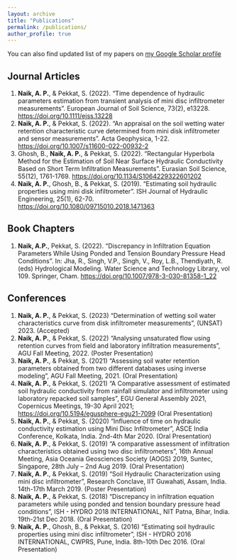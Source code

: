 ```yaml
---
layout: archive
title: "Publications"
permalink: /publications/
author_profile: true
---
```


You can also find updated list of my papers on [my Google Scholar profile](https://scholar.google.co.in/citations?user=ACfE5mwAAAAJ&hl=en)

## Journal Articles 
1.	**Naik, A. P.**, & Pekkat, S. (2022). “Time dependence of hydraulic parameters estimation from transient analysis of mini disc infiltrometer measurements”. European Journal of Soil Science, 73(2), e13228. https://doi.org/10.1111/ejss.13228
2.	**Naik, A. P.**, & Pekkat, S. (2022). “An appraisal on the soil wetting water retention characteristic curve determined from mini disk infiltrometer and sensor measurements”. Acta Geophysica, 1-22. https://doi.org/10.1007/s11600-022-00932-2
3.	Ghosh, B., **Naik, A. P.**, & Pekkat, S. (2022). “Rectangular Hyperbola Method for the Estimation of Soil Near Surface Hydraulic Conductivity Based on Short Term Infiltration Measurements”. Eurasian Soil Science, 55(12), 1761-1769. https://doi.org/10.1134/S1064229322601202
4.	**Naik, A. P.**, Ghosh, B., & Pekkat, S. (2019). “Estimating soil hydraulic properties using mini disk infiltrometer”. ISH Journal of Hydraulic Engineering, 25(1), 62-70.  https://doi.org/10.1080/09715010.2018.1471363

## Book Chapters
1.	**Naik, A.P.**, Pekkat, S. (2022). “Discrepancy in Infiltration Equation Parameters While Using Ponded and Tension Boundary Pressure Head Conditions”. In: Jha, R., Singh, V.P., Singh, V., Roy, L.B., Thendiyath, R. (eds) Hydrological Modeling. Water Science and Technology Library, vol 109. Springer, Cham. https://doi.org/10.1007/978-3-030-81358-1_22

## Conferences
1.	**Naik, A. P.**, & Pekkat, S. (2023) “Determination of wetting soil water characteristics curve from disk infiltrometer measurements”, (UNSAT) 2023. (Accepted)
2.	**Naik, A. P.**, & Pekkat, S. (2022) “Analysing unsaturated flow using retention curves from field and laboratory infiltration measurements”, AGU Fall Meeting, 2022. (Poster Presentation)
3.	**Naik, A. P.**, & Pekkat, S. (2021) “Assessing soil water retention parameters obtained from two different databases using inverse modeling”, AGU Fall Meeting, 2021. (Oral Presentation)
4.	**Naik, A. P.**, & Pekkat, S. (2021) “A Comparative assessment of estimated soil hydraulic conductivity from rainfall simulator and infiltrometer using laboratory repacked soil samples”, EGU General Assembly 2021, Copernicus Meetings, 19-30 April 2021; https://doi.org/10.5194/egusphere-egu21-7099 (Oral Presentation)
5.	**Naik, A. P.**, & Pekkat, S. (2020) “Influence of time on hydraulic conductivity estimation using Mini Disc Infiltrometer”, ASCE India Conference, Kolkata, India. 2nd-4th Mar 2020. (Oral Presentation)
6.	**Naik, A. P.**, & Pekkat, S. (2019) “A comparative assessment of infiltration characteristics obtained using two disc infiltrometers”, 16th Annual Meeting, Asia Oceania Geosciences Society (AOGS) 2019, Suntec, Singapore, 28th July – 2nd Aug 2019. (Oral Presentation)
7.  **Naik, A. P.**, & Pekkat, S. (2019) “Soil Hydraulic Characterization using mini disc infiltrometer”, Research Conclave, IIT Guwahati, Assam, India. 14th-17th March 2019. (Poster Presentation)
8.	**Naik, A. P.**, & Pekkat, S. (2018) “Discrepancy in infiltration equation parameters while using ponded and tension boundary pressure head conditions”, ISH - HYDRO 2018 INTERNATIONAL, NIT Patna, Bihar, India. 19th-21st Dec 2018. (Oral Presentation)
9.	**Naik, A. P.**, Ghosh, B., & Pekkat, S. (2016) “Estimating soil hydraulic properties using mini disc infiltrometer”, ISH - HYDRO 2016 INTERNATIONAL, CWPRS, Pune, India. 8th-10th Dec 2016. (Oral Presentation)

